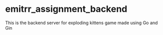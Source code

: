 # emitrr_assignment_backend
This is the backend server for exploding kittens game made using Go and Gin
